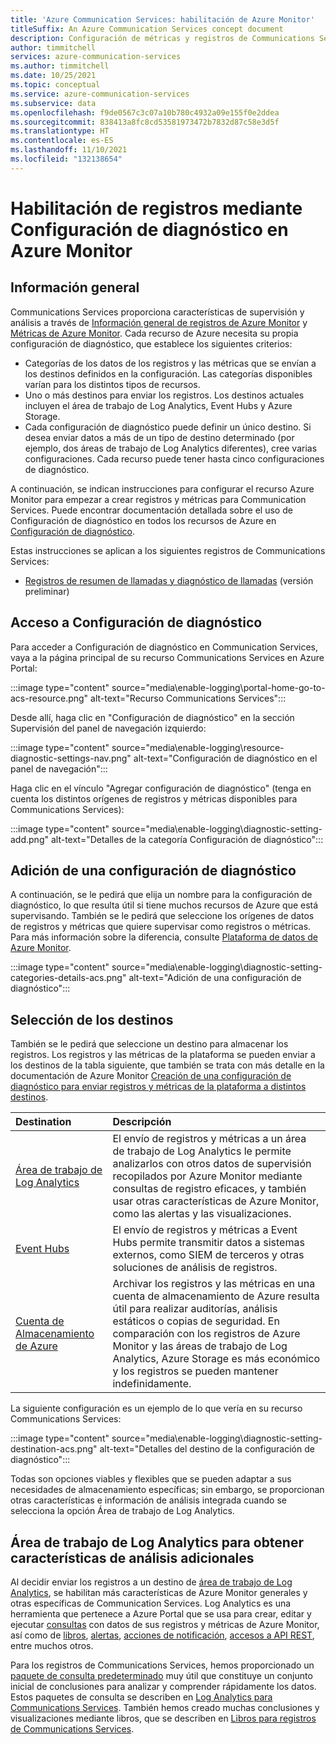 ```yaml
---
title: 'Azure Communication Services: habilitación de Azure Monitor'
titleSuffix: An Azure Communication Services concept document
description: Configuración de métricas y registros de Communications Services con Configuración de diagnóstico
author: timmitchell
services: azure-communication-services
ms.author: timmitchell
ms.date: 10/25/2021
ms.topic: conceptual
ms.service: azure-communication-services
ms.subservice: data
ms.openlocfilehash: f9de0567c3c07a10b780c4932a09e155f0e2ddea
ms.sourcegitcommit: 838413a8fc8cd53581973472b7832d87c58e3d5f
ms.translationtype: HT
ms.contentlocale: es-ES
ms.lasthandoff: 11/10/2021
ms.locfileid: "132138654"
---
```

# <a name="enable-logs-via-diagnostic-settings-in-azure-monitor"></a>Habilitación de registros mediante Configuración de diagnóstico en Azure Monitor

## <a name="overview"></a>Información general

Communications Services proporciona características de supervisión y análisis a través de [Información general de registros de Azure Monitor](/azure/azure-monitor/logs/data-platform-logs) y [Métricas de Azure Monitor](/azure/azure-monitor/essentials/data-platform-metrics). Cada recurso de Azure necesita su propia configuración de diagnóstico, que establece los siguientes criterios:

- Categorías de los datos de los registros y las métricas que se envían a los destinos definidos en la configuración. Las categorías disponibles varían para los distintos tipos de recursos.
- Uno o más destinos para enviar los registros. Los destinos actuales incluyen el área de trabajo de Log Analytics, Event Hubs y Azure Storage.
- Cada configuración de diagnóstico puede definir un único destino. Si desea enviar datos a más de un tipo de destino determinado (por ejemplo, dos áreas de trabajo de Log Analytics diferentes), cree varias configuraciones. Cada recurso puede tener hasta cinco configuraciones de diagnóstico.

A continuación, se indican instrucciones para configurar el recurso Azure Monitor para empezar a crear registros y métricas para Communication Services. Puede encontrar documentación detallada sobre el uso de Configuración de diagnóstico en todos los recursos de Azure en [Configuración de diagnóstico](/azure/azure-monitor/essentials/diagnostic-settings).

Estas instrucciones se aplican a los siguientes registros de Communications Services:

- [Registros de resumen de llamadas y diagnóstico de llamadas](call-logs-azure-monitor.md) (versión preliminar)

## <a name="access-diagnostic-settings"></a>Acceso a Configuración de diagnóstico

Para acceder a Configuración de diagnóstico en Communication Services, vaya a la página principal de su recurso Communications Services en Azure Portal:

:::image type="content" source="media\enable-logging\portal-home-go-to-acs-resource.png" alt-text="Recurso Communications Services":::

Desde allí, haga clic en "Configuración de diagnóstico" en la sección Supervisión del panel de navegación izquierdo:

:::image type="content" source="media\enable-logging\resource-diagnostic-settings-nav.png" alt-text="Configuración de diagnóstico en el panel de navegación":::

Haga clic en el vínculo "Agregar configuración de diagnóstico" (tenga en cuenta los distintos orígenes de registros y métricas disponibles para Communications Services):

:::image type="content" source="media\enable-logging\diagnostic-setting-add.png" alt-text="Detalles de la categoría Configuración de diagnóstico":::

## <a name="adding-a-diagnostic-setting"></a>Adición de una configuración de diagnóstico

A continuación, se le pedirá que elija un nombre para la configuración de diagnóstico, lo que resulta útil si tiene muchos recursos de Azure que está supervisando. También se le pedirá que seleccione los orígenes de datos de registros y métricas que quiere supervisar como registros o métricas. Para más información sobre la diferencia, consulte [Plataforma de datos de Azure Monitor](/azure/azure-monitor/data-platform).

:::image type="content" source="media\enable-logging\diagnostic-setting-categories-details-acs.png" alt-text="Adición de una configuración de diagnóstico":::

## <a name="choose-destinations"></a>Selección de los destinos

También se le pedirá que seleccione un destino para almacenar los registros. Los registros y las métricas de la plataforma se pueden enviar a los destinos de la tabla siguiente, que también se trata con más detalle en la documentación de Azure Monitor [Creación de una configuración de diagnóstico para enviar registros y métricas de la plataforma a distintos destinos](/azure/azure-monitor/essentials/diagnostic-settings?tabs=CMD).

| Destination | Descripción |
|:------------|:------------|
| [Área de trabajo de Log Analytics](/azure/azure-monitor/logs/design-logs-deployment) | El envío de registros y métricas a un área de trabajo de Log Analytics le permite analizarlos con otros datos de supervisión recopilados por Azure Monitor mediante consultas de registro eficaces, y también usar otras características de Azure Monitor, como las alertas y las visualizaciones. |
| [Event Hubs](/azure/event-hubs/) | El envío de registros y métricas a Event Hubs permite transmitir datos a sistemas externos, como SIEM de terceros y otras soluciones de análisis de registros. |
| [Cuenta de Almacenamiento de Azure](/azure/storage/blobs/) | Archivar los registros y las métricas en una cuenta de almacenamiento de Azure resulta útil para realizar auditorías, análisis estáticos o copias de seguridad. En comparación con los registros de Azure Monitor y las áreas de trabajo de Log Analytics, Azure Storage es más económico y los registros se pueden mantener indefinidamente. |

La siguiente configuración es un ejemplo de lo que vería en su recurso Communications Services:

:::image type="content" source="media\enable-logging\diagnostic-setting-destination-acs.png" alt-text="Detalles del destino de la configuración de diagnóstico":::

Todas son opciones viables y flexibles que se pueden adaptar a sus necesidades de almacenamiento específicas; sin embargo, se proporcionan otras características e información de análisis integrada cuando se selecciona la opción Área de trabajo de Log Analytics.

## <a name="log-analytics-workspace-for-additional-analytics-features"></a>Área de trabajo de Log Analytics para obtener características de análisis adicionales

Al decidir enviar los registros a un destino de [área de trabajo de Log Analytics](/azure/azure-monitor/logs/log-analytics-overview), se habilitan más características de Azure Monitor generales y otras específicas de Communication Services. Log Analytics es una herramienta que pertenece a Azure Portal que se usa para crear, editar y ejecutar [consultas](/azure/azure-monitor/logs/queries) con datos de sus registros y métricas de Azure Monitor, así como de [libros](/azure/azure-monitor/visualize/workbooks-overview), [alertas](/azure/azure-monitor/alerts/alerts-log), [acciones de notificación](/azure/azure-monitor/alerts/action-groups), [accesos a API REST](https://dev.loganalytics.io/), entre muchos otros.

Para los registros de Communications Services, hemos proporcionado un [paquete de consulta predeterminado](/azure/azure-monitor/logs/query-packs#default-query-pack) muy útil que constituye un conjunto inicial de conclusiones para analizar y comprender rápidamente los datos. Estos paquetes de consulta se describen en [Log Analytics para Communications Services](log-analytics.md). También hemos creado muchas conclusiones y visualizaciones mediante libros, que se describen en [Libros para registros de Communications Services](insights.md).
